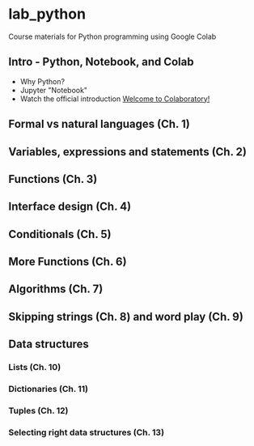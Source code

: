 # lab_python
Course materials for Python programming using Google Colab


## Intro - Python, Notebook, and Colab
* Why Python?
* Jupyter "Notebook"
* Watch the official introduction [Welcome to Colaboratory!](https://colab.research.google.com/notebooks/welcome.ipynb)
  
## Formal vs natural languages (Ch. 1)


## Variables, expressions and statements (Ch. 2)


## Functions (Ch. 3)

## Interface design (Ch. 4)


## Conditionals (Ch. 5)


## More Functions (Ch. 6)



## Algorithms (Ch. 7)


## Skipping strings (Ch. 8) and word play (Ch. 9)


## Data structures

### Lists (Ch. 10)
### Dictionaries (Ch. 11)
### Tuples (Ch. 12)
### Selecting right data structures (Ch. 13)
